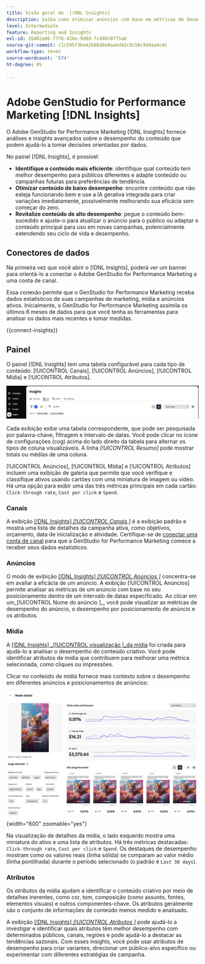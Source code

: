 ```yaml
---
title: Visão geral de  [!DNL Insights]
description: Saiba como otimizar anúncios com base em métricas de desempenho de conteúdo em tempo real.
level: Intermediate
feature: Reporting and Insights
exl-id: 26402a06-f776-42be-9d8d-fc498c0f75a8
source-git-commit: c1c595f3be42b86d0e0aebd42c9c50c9d9aa4cdc
workflow-type: tm+mt
source-wordcount: '574'
ht-degree: 0%

---
```


# Adobe GenStudio for Performance Marketing [!DNL Insights]

O Adobe GenStudio for Performance Marketing [!DNL Insights] fornece análises e insights avançados sobre o desempenho do conteúdo que podem ajudá-lo a tomar decisões orientadas por dados.

No painel [!DNL Insights], é possível:

- **Identifique o conteúdo mais eficiente**: identifique qual conteúdo tem melhor desempenho para públicos diferentes e adapte conteúdo ou campanhas futuras para preferências de tendência.
- **Otimizar conteúdo de baixo desempenho**: encontre conteúdo que não esteja funcionando bem e use a IA gerativa integrada para criar variações imediatamente, possivelmente melhorando sua eficácia sem começar do zero.
- **Revitalize conteúdo de alto desempenho**: pegue o conteúdo bem-sucedido e ajuste-o para atualizar o anúncio para o público ou adaptar o conteúdo principal para uso em novas campanhas, potencialmente estendendo seu ciclo de vida e desempenho.

## Conectores de dados

Na primeira vez que você abrir o [!DNL Insights], poderá ver um banner para orientá-lo a conectar o Adobe GenStudio for Performance Marketing a uma conta de canal.

Essa conexão permite que o GenStudio for Performance Marketing receba dados estatísticos de suas campanhas de marketing, mídia e anúncios ativos. Inicialmente, o GenStudio for Performance Marketing assimila os últimos 6 meses de dados para que você tenha as ferramentas para analisar os dados mais recentes e tomar medidas.

{{connect-insights}}

## Painel

O painel [!DNL Insights] tem uma tabela configurável para cada tipo de conteúdo: [!UICONTROL Canais], [!UICONTROL Anúncios], [!UICONTROL Mídia] e [!UICONTROL Atributos].

![[!DNL Insights] painel](/help/assets/insights-dashboard.png)

Cada exibição exibe uma tabela correspondente, que pode ser pesquisada por palavra-chave, filtragem e intervalo de datas. Você pode clicar no ícone de configurações (cog) acima do lado direito da tabela para alternar os tipos de coluna visualizáveis. A linha _[!UICONTROL Resumo]_ pode mostrar totais ou médias de uma coluna.

[!UICONTROL Anúncios], [!UICONTROL Mídia] e [!UICONTROL Atributos] incluem uma exibição de galeria que permite que você verifique e classifique ativos usando cartões com uma miniatura de imagem ou vídeo. Há uma opção para exibir uma das três métricas principais em cada cartão: `Click-through rate`, `Cost per click` e `Spend`.

### Canais

A exibição [[!DNL Insights] _[!UICONTROL Canais ]_](channels.md) é a exibição padrão e mostra uma lista de detalhes da campanha ativa, como objetivos, orçamento, data de inicialização e atividade. Certifique-se de [conectar uma conta de canal](/help/user-guide/connectors/connect-channel.md) para que a GenStudio for Performance Marketing comece a receber seus dados estatísticos.

### Anúncios

O modo de exibição [[!DNL Insights] _[!UICONTROL Anúncios ]_](ads.md) concentra-se em avaliar a eficácia de um anúncio. A exibição [!UICONTROL Anúncios] permite analisar as métricas de um anúncio com base no seu posicionamento dentro de um intervalo de datas especificado. Ao clicar em um_[!UICONTROL  Nome do anúncio ]_, você pode visualizar as métricas de desempenho do anúncio, o desempenho por posicionamento de anúncio e os atributos.

### Mídia

A [[!DNL Insights] _[!UICONTROL visualização ]_da mídia](media.md) foi criada para ajudá-lo a analisar o desempenho do conteúdo criativo. Você pode identificar atributos de mídia que contribuem para melhorar uma métrica selecionada, como cliques ou impressões.

Clicar no conteúdo de mídia fornece mais contexto sobre o desempenho em diferentes anúncios e posicionamentos de anúncios:

![Detalhes da mídia](/help/assets/insights-media-details.png){width="600" zoomable="yes"}

Na visualização de detalhes da mídia, o lado esquerdo mostra uma miniatura do ativo e uma lista de atributos. Há três métricas destacadas: `Click-through rate`, `Cost per click` e `Spend`. Os destaques de desempenho mostram como os valores reais (linha sólida) se comparam ao valor médio (linha pontilhada) durante o período selecionado (o padrão é `Last 30 days`).

### Atributos

Os _atributos_ da mídia ajudam a identificar o conteúdo criativo por meio de detalhes inerentes, como cor, tom, composição (como assunto, fontes, elementos visuais) e outros componentes-chave. Os atributos geralmente são o conjunto de informações de conteúdo menos medido e analisado.

A exibição [[!DNL Insights] _[!UICONTROL Atributos ]_](attributes.md) pode ajudá-lo a investigar e identificar quais atributos têm melhor desempenho com determinados públicos, canais, regiões e pode ajudá-lo a destacar as tendências sazonais. Com esses insights, você pode usar atributos de desempenho para criar variantes, direcionar um público-alvo específico ou experimentar com diferentes estratégias de campanha.

